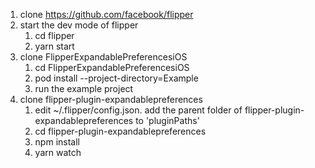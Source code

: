 
1. clone https://github.com/facebook/flipper
2. start the dev mode of flipper
    1. cd flipper
    2. yarn start
3. clone FlipperExpandablePreferencesiOS
    1. cd FlipperExpandablePreferencesiOS
    2. pod install --project-directory=Example
    3. run the example project
4. clone flipper-plugin-expandablepreferences
    1. edit ~/.flipper/config.json. add the parent folder of flipper-plugin-expandablepreferences to 'pluginPaths'
    2. cd flipper-plugin-expandablepreferences
    3. npm install
    4. yarn watch



